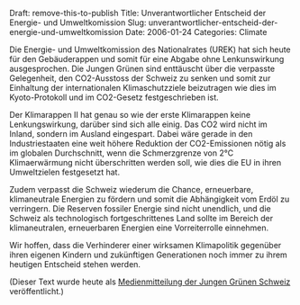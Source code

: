 Draft: remove-this-to-publish
Title: Unverantwortlicher Entscheid der Energie- und Umweltkomission
Slug: unverantwortlicher-entscheid-der-energie-und-umweltkomission
Date: 2006-01-24
Categories: Climate

Die Energie- und Umweltkomission des Nationalrates (UREK) hat sich heute für den Gebäuderappen und somit für eine Abgabe ohne Lenkunswirkung ausgesprochen. Die Jungen Grünen sind enttäuscht über die verpasste Gelegenheit, den CO2-Ausstoss der Schweiz zu senken und somit zur Einhaltung der internationalen Klimaschutzziele beizutragen wie dies im Kyoto-Protokoll und im CO2-Gesetz festgeschrieben ist.

Der Klimarappen II hat genau so wie der erste Klimarappen keine Lenkungswirkung, darüber sind sich alle einig. Das CO2 wird nicht im Inland, sondern im Ausland eingespart. Dabei wäre gerade in den Industriestaaten eine weit höhere Reduktion der CO2-Emissionen nötig als im globalen Durchschnitt, wenn die Schmerzgrenze von 2°C Klimaerwärmung nicht überschritten werden soll, wie dies die EU in ihren Umweltzielen festgesetzt hat.

Zudem verpasst die Schweiz wiederum die Chance, erneuerbare, klimaneutrale Energien zu fördern und somit die Abhängigkeit vom Erdöl zu verringern. Die Reserven fossiler Energie sind nicht unendlich, und die Schweiz als technologisch fortgeschrittenes Land sollte im Bereich der klimaneutralen, erneuerbaren Energien eine Vorreiterrolle einnehmen.

Wir hoffen, dass die Verhinderer einer wirksamen Klimapolitik gegenüber ihren eigenen Kindern und zukünftigen Generationen noch immer zu ihrem heutigen Entscheid stehen werden.

(Dieser Text wurde heute als [Medienmitteilung der Jungen Grünen Schweiz](http://www.jungegruene.ch/news/34) veröffentlicht.)
